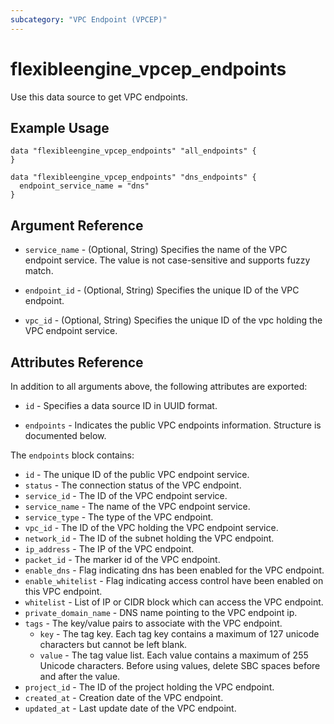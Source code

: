 ```yaml
---
subcategory: "VPC Endpoint (VPCEP)"
---
```


# flexibleengine_vpcep_endpoints

Use this data source to get VPC endpoints.

## Example Usage

```hcl
data "flexibleengine_vpcep_endpoints" "all_endpoints" {
}

data "flexibleengine_vpcep_endpoints" "dns_endpoints" {
  endpoint_service_name = "dns"
}
```

## Argument Reference

* `service_name` - (Optional, String) Specifies the name of the VPC endpoint service.
    The value is not case-sensitive and supports fuzzy match.

* `endpoint_id` - (Optional, String) Specifies the unique ID of the VPC endpoint.

* `vpc_id` - (Optional, String) Specifies the unique ID of the vpc holding the VPC endpoint service.

## Attributes Reference

In addition to all arguments above, the following attributes are exported:

* `id` - Specifies a data source ID in UUID format.

* `endpoints` - Indicates the public VPC endpoints information. Structure is documented below.

The `endpoints` block contains:

* `id` - The unique ID of the public VPC endpoint service.
* `status` - The connection status of the VPC endpoint.
* `service_id` - The ID of the VPC endpoint service.
* `service_name` - The name of the VPC endpoint service.
* `service_type` - The type of the VPC endpoint.
* `vpc_id` - The ID of the VPC holding the VPC endpoint service.
* `network_id` - The ID of the subnet holding the VPC endpoint.
* `ip_address` - The IP of the VPC endpoint.
* `packet_id` - The marker id of the VPC endpoint.
* `enable_dns` - Flag indicating dns has been enabled for the VPC endpoint.
* `enable_whitelist` - Flag indicating access control have been enabled on this VPC endpoint.
* `whitelist` - List of IP or CIDR block which can access the VPC endpoint.
* `private_domain_name` - DNS name pointing to the VPC endpoint ip.
* `tags` - The key/value pairs to associate with the VPC endpoint.
    + `key` - The tag key. Each tag key contains a maximum of 127 unicode characters but cannot be left blank.
    + `value` - The tag value list. Each value contains a maximum of 255 Unicode characters.
      Before using values, delete SBC spaces before and after the value.
* `project_id` - The ID of the project holding the VPC endpoint.
* `created_at` - Creation date of the VPC endpoint.
* `updated_at` - Last update date of the VPC endpoint.
